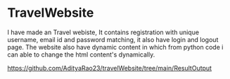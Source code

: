 # TravelWebsite

I have made an Travel webiste,
It contains registration with unique username, email id and password matching, it also have login and logout page.
The website also have dynamic content in which from python code i can able to change the html content's dynamically.

https://github.com/AdityaRao23/travelWebsite/tree/main/ResultOutput

